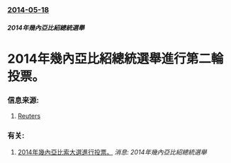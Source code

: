 ### [2014-05-18](/news/2014/05/18/index.md)

##### 2014年幾內亞比紹總統選舉
# 2014年幾內亞比紹總統選舉進行第二輪投票。 




### 信息来源:

1. [Reuters](http://www.reuters.com/article/2014/05/18/us-bissau-election-idUSBREA4H02Q20140518)

### 有关:

1. [ 2014年幾內亞比索大選進行投票。](/news/2014/04/13/2014年幾內亞比索大選進行投票.md) _消息: 2014年幾內亞比紹總統選舉_
